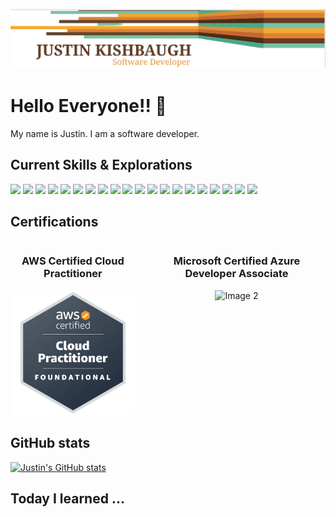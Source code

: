 ![ReadMe Header](/images/JustinBanner.png)
# Hello Everyone!! :sauropod:

My name is Justin. I am a software developer.

## Current Skills & Explorations

![](https://img.shields.io/badge/Framework-Spring-informational?style=flat&logo=Spring&logoColor=white&color=F4A731)
![](https://img.shields.io/badge/Language-Java-informational?style=flat&logo=Java&logoColor=white&color=E17F33)
![](https://img.shields.io/badge/Framework-React-informational?style=flat&logo=React&logoColor=white&color=653A27)
![](https://img.shields.io/badge/Framework-Angular-informational?style=flat&logo=Angular&logoColor=white&color=653A27)
![](https://img.shields.io/badge/Language-Javascript-informational?style=flat&logo=JavaScript&logoColor=white&color=7CBEA4)
![](https://img.shields.io/badge/Language-Kotlin-informational?style=flat&logo=kotlin&logoColor=white&color=7CBEA4)
![](https://img.shields.io/badge/Exploration-Rust-informational?style=flat&logo=Rust&logoColor=white&color=F4A731)
![](https://img.shields.io/badge/Exploration-Go-informational?style=flat&logo=Go&logoColor=white&color=E17F33)
![](https://img.shields.io/badge/Framework-.NET-informational?style=flat&logo=.NET&logoColor=white&color=653A27)
![](https://img.shields.io/badge/Language-CSharp-informational?style=flat&logo=C-Sharp&logoColor=white&color=7CBEA4)
![](https://img.shields.io/badge/Tool-SQL-informational?style=flat&logo=Microsoft-SQL-Server&logoColor=white&color=F4A731)
![](https://img.shields.io/badge/Tool-ArgoCd-informational?style=flat&logo=argo&logoColor=white&color=F4A731)
![](https://img.shields.io/badge/Tool-OpenShift-informational?style=flat&logo=redhatopenshift&logoColor=white&color=F4A731)
![](https://img.shields.io/badge/Tool-New-Relic-informational?style=flat&logo=newrelic&logoColor=white&color=F4A731)
![](https://img.shields.io/badge/Tool-MySql-informational?style=flat&logo=MySQL&logoColor=white&color=E17F33)
![](https://img.shields.io/badge/Tool-Intellij-informational?style=flat&logo=Intellij-IDEA&logoColor=white&color=653A27)
![](https://img.shields.io/badge/Tool-WSL-informational?style=flat&logo=Windows-Terminal&logoColor=white&color=7CBEA4)
![](https://img.shields.io/badge/Tool-Splunk-informational?style=flat&logo=splunk&logoColor=white&color=7CBEA4)
![](https://img.shields.io/badge/Certification-Azure-Developer-informational?style=flat&logo=Azure-DevOps&logoColor=white&color=7CBEA4)
![](https://img.shields.io/badge/Certification-AWS-Cloud-Practitioner-informational?style=flat&logo=amazonwebservices&logoColor=white&color=7CBEA4)
## Certifications
<div>
  <div style="display: flex; gap: 20px;">
    <div style="text-align: center;">
      <h3>AWS Certified Cloud Practitioner</h3>
      <img src="/images/awsbadge.png" alt="Image 1" style="width: 200px; height: auto;">
    </div>
    <div style="text-align: center;">
      <h3>Microsoft Certified Azure Developer Associate</h3>
      <img src="" alt="Image 2" style="width: 200px; height: auto;">
    </div>
  </div>
</div>

## GitHub stats

[![Justin's GitHub stats](https://github-readme-stats.vercel.app/api/top-langs?username=jkishbaugh&count_private=true&show_icons=true&theme=highcontrast)](https://github.com/anuraghazra/github-readme-stats)

## Today I learned ...

